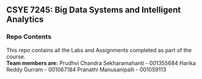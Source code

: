 ## CSYE 7245: Big Data Systems and Intelligent Analytics

### Repo Contents</br>
This repo contains all the Labs and Assignments completed as part of the course. <br/>
**Team members are:**
Prudhvi Chandra Sekharamahanti - 001355684
Harika Reddy Gurram - 001067184
Pranathi Manusanipalli - 001059113

